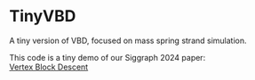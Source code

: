 # TinyVBD
A tiny version of VBD, focused on mass spring strand simulation.

This code is a tiny demo of our Siggraph 2024 paper: <br />
[Vertex Block Descent](https://arxiv.org/abs/2403.06321 "The NEXT simulator")

